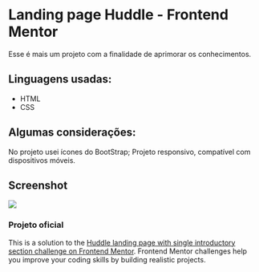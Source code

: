 # Landing page Huddle - Frontend Mentor
Esse é mais um projeto com a finalidade de aprimorar os conhecimentos.

## Linguagens usadas:
- HTML
- CSS

## Algumas considerações:
No projeto usei ícones do BootStrap;
Projeto responsivo, compatível com dispositivos móveis.

## Screenshot

![](./screenshot.jpg)

### Projeto oficial
This is a solution to the [Huddle landing page with single introductory section challenge on Frontend Mentor](https://www.frontendmentor.io/challenges/huddle-landing-page-with-a-single-introductory-section-B_2Wvxgi0). Frontend Mentor challenges help you improve your coding skills by building realistic projects. 